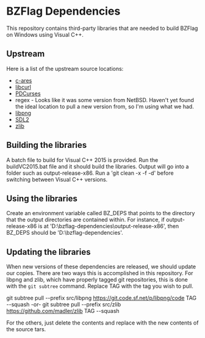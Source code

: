 # BZFlag Dependencies

This repository contains third-party libraries that are needed to build BZFlag on Windows using
Visual C++.


## Upstream

Here is a list of the upstream source locations:

* [c-ares](https://github.com/c-ares/c-ares)
* [libcurl](https://github.com/curl/curl)
* [PDCurses](http://sourceforge.net/projects/pdcurses/files/pdcurses/)
* regex - Looks like it was some version from NetBSD. Haven't yet found the ideal location to pull a
  new version from, so I'm using what we had.
* [libpng](https://git.code.sf.net/p/libpng/)
* [SDL2](https://libsdl.org/)
* [zlib](https://github.com/madler/zlib)

## Building the libraries

A batch file to build for Visual C++ 2015 is provided. Run the buildVC2015.bat file and it should
build the libraries. Output will go into a folder such as output-release-x86. Run a 
'git clean -x -f -d' before switching between Visual C++ versions.

## Using the libraries

Create an environment variable called BZ_DEPS that points to the directory that the output
directories are contained within. For instance, if output-release-x86 is at
'D:\bzflag-dependencies\output-release-x86', then BZ_DEPS should be 'D:\bzflag-dependencies\'.

## Updating the libraries

When new versions of these dependencies are released, we should update our copies. There are two ways this is accomplished in this repository. For libpng and zlib, which have properly tagged git repositories, this is done with the `git subtree` command. Replace TAG with the tag you wish to pull. 

git subtree pull --prefix src/libpng https://git.code.sf.net/p/libpng/code TAG --squash
\-or\-
git subtree pull --prefix src/zlib https://github.com/madler/zlib TAG --squash

For the others, just delete the contents and replace with the new contents of the source tars.